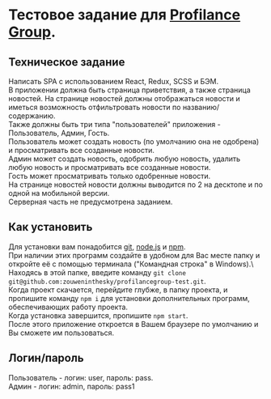 # Тестовое задание для [Profilance Group](https://profilancegroup.com/).

## Техническое задание

Написать SPA с использованием React, Redux, SCSS и БЭМ.\
В приложении должна быть страница приветствия, а также страница новостей. На странице новостей должны отображаться новости и иметься возможность отфильтровать новости по названию/содержанию.\
Также должны быть три типа "пользователей" приложения - Пользователь, Админ, Гость.\
Пользователь может создать новость (по умолчанию она не одобрена) и просматривать все созданные новости.\
Админ может создать новость, одобрить любую новость, удалить любую новость и просматривать все созданные новости.\
Гость может просматривать только одобренные новости.\
На странице новостей новости должны выводится по 2 на десктопе и по одной на мобильной версии.\
Серверная часть не предусмотрена заданием.

## Как установить

Для установки вам понадобится [git](https://git-scm.com/downloads), [node.js](https://nodejs.org/en/) и [npm](https://www.npmjs.com/).\
При наличии этих программ создайте в удобном для Вас месте папку и откройте её с помощью терминала ("Командная строка" в Windows).\ Находясь в этой папке, введите команду `git clone git@github.com:zouweninthesky/profilancegroup-test.git`.\
Когда проект скачается, перейдите глубже, в папку проекта, и пропишите команду `npm i` для установки дополнительных программ, обеспечивающих работу проекта.\
Когда установка завершится, пропишите `npm start`.\
После этого приложение откроется в Вашем браузере по умолчанию и Вы сможете им пользоваться.

## Логин/пароль

Пользователь - логин: user, пароль: pass.\
Админ - логин: admin, пароль: pass1
